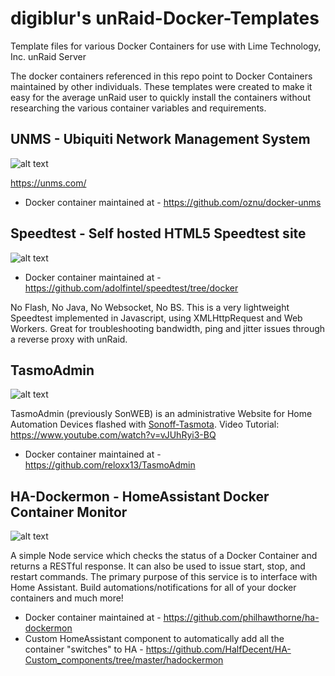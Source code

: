 # digiblur's unRaid-Docker-Templates

Template files for various Docker Containers for use with Lime Technology, Inc. unRaid Server

The docker containers referenced in this repo point to Docker Containers maintained by other individuals.  These templates were created to make it easy for the average unRaid user to quickly install the containers without researching the various container variables and requirements.

## UNMS - Ubiquiti Network Management System 
![alt text](https://raw.githubusercontent.com/digiblur/unraid-docker-templates/master/images/unms_icon.png?raw=true "HA-Dockermon")

https://unms.com/
  - Docker container maintained at - https://github.com/oznu/docker-unms

## Speedtest - Self hosted HTML5 Speedtest site 
![alt text](https://raw.githubusercontent.com/digiblur/unraid-docker-templates/master/images/speedtest_icon.png?raw=true "Speedtest")

  - Docker container maintained at - https://github.com/adolfintel/speedtest/tree/docker

No Flash, No Java, No Websocket, No BS. This is a very lightweight Speedtest implemented in Javascript, using XMLHttpRequest and Web Workers. Great for troubleshooting bandwidth, ping and jitter issues through a reverse proxy with unRaid.

## TasmoAdmin  
![alt text](https://raw.githubusercontent.com/digiblur/unraid-docker-templates/master/images/tasmoadmin_icon.png?raw=true "HA-Dockermon")

TasmoAdmin (previously SonWEB) is an administrative Website for Home Automation Devices flashed with [Sonoff-Tasmota](https://github.com/arendst/Sonoff-Tasmota). 
Video Tutorial: https://www.youtube.com/watch?v=vJUhRyi3-BQ

  - Docker container maintained at - https://github.com/reloxx13/TasmoAdmin

## HA-Dockermon - HomeAssistant Docker Container Monitor
![alt text](https://raw.githubusercontent.com/digiblur/unraid-docker-templates/master/images/ha-dockermon_icon.png?raw=true "HA-Dockermon")

A simple Node service which checks the status of a Docker Container and returns a RESTful response. It can also be used to issue start, stop, and restart commands. The primary purpose of this service is to interface with Home Assistant. Build automations/notifications for all of your docker containers and much more!

  - Docker container maintained at - https://github.com/philhawthorne/ha-dockermon
  - Custom HomeAssistant component to automatically add all the container "switches" to HA - https://github.com/HalfDecent/HA-Custom_components/tree/master/hadockermon

